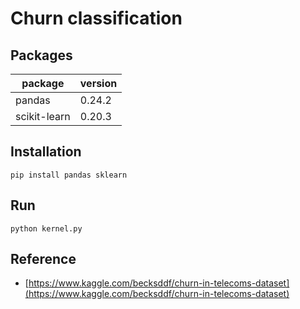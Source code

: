 # Churn classification

## Packages

| package      | version |
|--------------|---------|
| pandas       | 0.24.2  |
| scikit-learn | 0.20.3  |

## Installation

```console
pip install pandas sklearn
```

## Run

```console
python kernel.py
```

## Reference
- [https://www.kaggle.com/becksddf/churn-in-telecoms-dataset](https://www.kaggle.com/becksddf/churn-in-telecoms-dataset)

